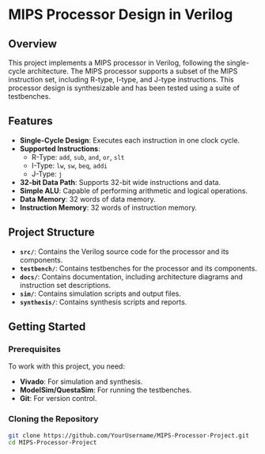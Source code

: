 # MIPS Processor Design in Verilog

## Overview

This project implements a MIPS processor in Verilog, following the single-cycle architecture. The MIPS processor supports a subset of the MIPS instruction set, including R-type, I-type, and J-type instructions. This processor design is synthesizable and has been tested using a suite of testbenches.

## Features

- **Single-Cycle Design**: Executes each instruction in one clock cycle.
- **Supported Instructions**:
  - R-Type: `add`, `sub`, `and`, `or`, `slt`
  - I-Type: `lw`, `sw`, `beq`, `addi`
  - J-Type: `j`
- **32-bit Data Path**: Supports 32-bit wide instructions and data.
- **Simple ALU**: Capable of performing arithmetic and logical operations.
- **Data Memory**: 32 words of data memory.
- **Instruction Memory**: 32 words of instruction memory.

## Project Structure

- **`src/`**: Contains the Verilog source code for the processor and its components.
- **`testbench/`**: Contains testbenches for the processor and its components.
- **`docs/`**: Contains documentation, including architecture diagrams and instruction set descriptions.
- **`sim/`**: Contains simulation scripts and output files.
- **`synthesis/`**: Contains synthesis scripts and reports.

## Getting Started

### Prerequisites

To work with this project, you need:

- **Vivado**: For simulation and synthesis.
- **ModelSim/QuestaSim**: For running the testbenches.
- **Git**: For version control.

### Cloning the Repository

```bash
git clone https://github.com/YourUsername/MIPS-Processor-Project.git
cd MIPS-Processor-Project

